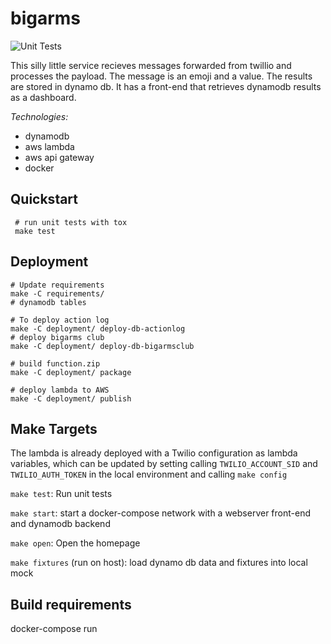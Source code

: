 bigarms
=======

![Unit Tests](https://github.com/kindasimple/bigarms/actions/workflows/unit_test.yml/badge.svg)

This silly little service recieves messages forwarded from twillio and processes the payload. The message is an emoji and a value. The results are stored in dynamo db. It has a front-end that retrieves dynamodb results as a dashboard.

*Technologies:*

* dynamodb
* aws lambda
* aws api gateway
* docker

## Quickstart


```
 # run unit tests with tox
 make test
```

## Deployment

```
# Update requirements
make -C requirements/
# dynamodb tables

# To deploy action log
make -C deployment/ deploy-db-actionlog
# deploy bigarms club
make -C deployment/ deploy-db-bigarmsclub

# build function.zip
make -C deployment/ package

# deploy lambda to AWS
make -C deployment/ publish
```

## Make Targets

The lambda is already deployed with a Twilio configuration as lambda variables, which can be updated by setting calling `TWILIO_ACCOUNT_SID` and `TWILIO_AUTH_TOKEN` in the local environment and calling `make config`

`make test`: Run unit tests

`make start`: start a docker-compose network with a webserver front-end and dynamodb backend

`make open`: Open the homepage

`make fixtures` (run on host): load dynamo db data and fixtures into local mock

## Build requirements
docker-compose run

